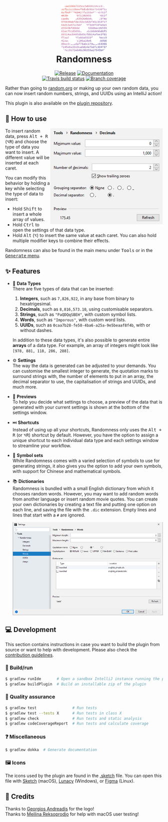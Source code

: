 <h1 align="center">
    <img src=".github/img/logo.png" width="150"/>
    <br />
    Randomness
</h1>

<p align="center">
    <a href="https://plugins.jetbrains.com/plugin/9836-randomness"><img src="https://img.shields.io/github/release/FWDekker/intellij-randomness.svg?style=for-the-badge" alt="Release" /></a>
    <a href="https://fwdekker.github.io/intellij-randomness/"><img src="https://img.shields.io/badge/documentation-ready-blue.svg?style=for-the-badge" alt="Documentation" /></a>
    <br />
    <a href="https://travis-ci.com/FWDekker/intellij-randomness"><img src="https://img.shields.io/travis/com/FWDekker/intellij-randomness/master?style=for-the-badge" alt="Travis build status" /></a>
    <a href="https://codecov.io/gh/FWDekker/intellij-randomness"><img src="https://img.shields.io/codecov/c/github/FWDekker/intellij-randomness.svg?style=for-the-badge" alt="Branch coverage" /></a>
</p>

Rather than going to [random.org](https://www.random.org/) or making up your own random data, you can now insert random
numbers, strings, and UUIDs using an IntelliJ action!

This plugin is also available on the [plugin repository](https://plugins.jetbrains.com/plugin/9836-randomness).


## 📖 How to use
<img align="right" src=".github/img/decimal-settings-cropped.png" alt="String settings" />

To insert random data, press <kbd>Alt + R</kbd> (<kbd>⌥R</kbd>) and choose the type of data you want to insert.
A different value will be inserted at each caret.

You can modify this behavior by holding a key while selecting the type of data to insert:
* Hold <kbd>Shift</kbd> to insert a whole array of values.
* Hold <kbd>Ctrl</kbd> to open the settings of that data type.
* Hold <kbd>Alt</kbd> (<kbd>⌥</kbd>) to insert the same value at each caret.
You can also hold multiple modifier keys to combine their effects.

Randomness can also be found in the main menu under <kbd>Tools</kbd> or in the
[<kbd>Generate</kbd> menu](https://www.jetbrains.com/help/idea/generating-code.html).

## ✨ Features
* 🔢 **Data Types**<br />
  There are five types of data that can be inserted:
  1. **Integers**, such as `7,826,922`, in any base from binary to hexatrigesimal.
  2. **Decimals**, such as `8,816,573.10`, using customisable separators.
  3. **Strings**, such as `"PaQDQqSBEH"`, with custom symbol lists.
  4. **Words**, such as `"Imporous"`, with custom word lists.
  5. **UUIDs**, such as `0caa7b28-fe58-4ba6-a25a-9e5beaaf8f4b`, with or without dashes.

  In addition to these data types, it's also possible to generate entire **arrays** of a data type.
  For example, an array of integers might look like `[978, 881, 118, 286, 288]`.
* ⚙ **Settings**<br />
  The way the data is generated can be adjusted to your demands.
  You can customise the smallest integer to generate, the quotation marks to surround strings with, the number of
  elements to put in an array, the decimal separator to use, the capitalisation of strings and UUIDs, and much more.
* 👀 **Previews**<br />
  To help you decide what settings to choose, a preview of the data that is generated with your current settings is
  shown at the bottom of the settings window.
* ⏭️ **Shortcuts**<br />
  Instead of using up all your shortcuts, Randomness only uses the <kbd>Alt + R</kbd> (or <kbd>⌥R</kbd>) shortcut by
  default.
  However, you have the option to assign a unique shortcut to each individual data type and each settings window to
  streamline your workflow.
* 🔡 **Symbol sets**<br />
  While Randomness comes with a varied selection of symbols to use for generating strings, it also gives you the option
  to add your own symbols, with support for Chinese and mathematical symbols.
* 📚 **Dictionaries**<br />
  Randomness is bundled with a small English dictionary from which it chooses random words.
  However, you may want to add random words from another language or insert random movie quotes.
  You can create your own dictionaries by creating a text file and putting one option on each line, and saving the file
  with the `.dic` extension.
  Empty lines and lines that start with a `#` are ignored.

  <p align="center"><img src=".github/img/word-settings.png" alt="Dictionary settings" /></p>


## 💻 Development
This section contains instructions in case you want to build the plugin from source or want to help with development.
Please also check the [contribution guidelines](.github/CONTRIBUTING.md).

### 🔨 Build/run
```bash
$ gradlew runIde       # Open a sandbox IntelliJ instance running the plugin
$ gradlew buildPlugin  # Build an installable zip of the plugin
```

### 🧪 Quality assurance
```bash
$ gradlew test                # Run tests
$ gradlew test --tests X      # Run tests in class X
$ gradlew check               # Run tests and static analysis
$ gradlew codeCoverageReport  # Run tests and calculate coverage
```

### ❓ Miscellaneous
```bash
$ gradlew dokka  # Generate documentation
```

### 🖼 Icons
The icons used by the plugin are found in the [.sketch](.github/img/icons.sketch) file.
You can open this file with [Sketch](https://www.sketch.com/) (macOS), [Lunacy](https://icons8.com/lunacy) (Windows), or
[Figma](https://github.com/Figma-Linux/figma-linux) (Linux).


## 🙏 Credits
Thanks to [Georgios Andreadis](https://github.com/gandreadis) for the logo!<br />
Thanks to [Meilina Reksoprodjo](https://github.com/meilinar) for help with macOS user testing!
